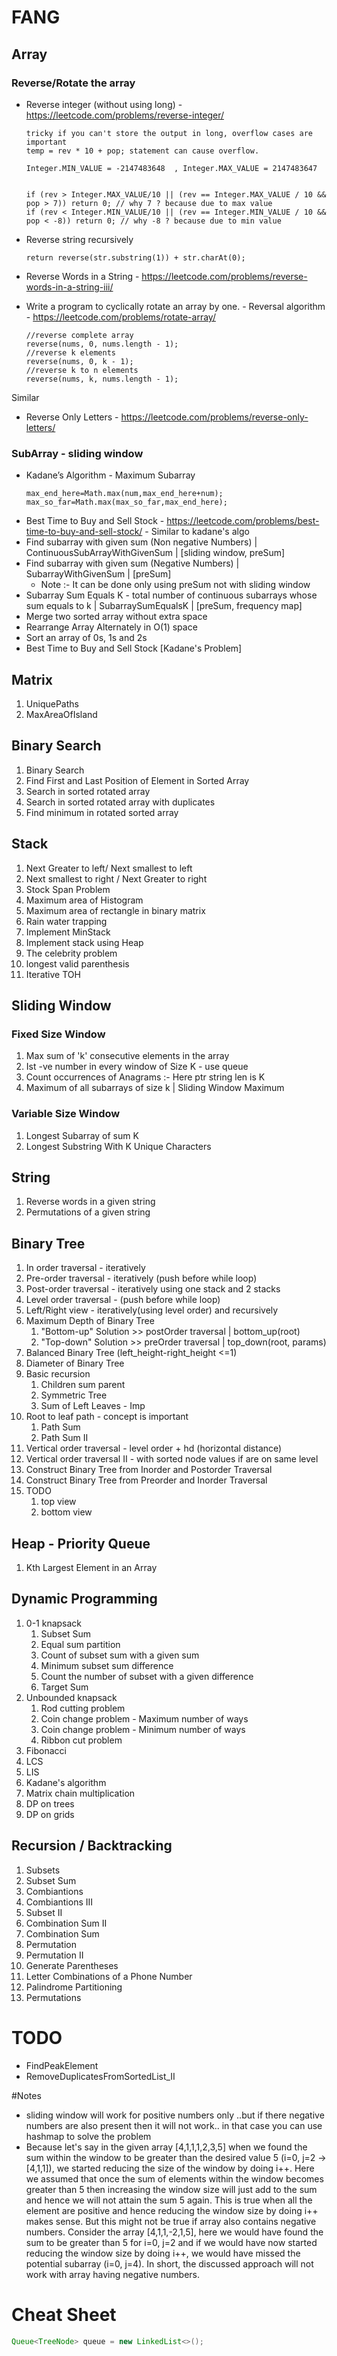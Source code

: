 # FANG

## Array
### Reverse/Rotate the array

- Reverse integer (without using long) - https://leetcode.com/problems/reverse-integer/
   ```
   tricky if you can't store the output in long, overflow cases are important
   temp = rev * 10 + pop; statement can cause overflow.
   
   Integer.MIN_VALUE = -2147483648  , Integer.MAX_VALUE = 2147483647
   
   
   if (rev > Integer.MAX_VALUE/10 || (rev == Integer.MAX_VALUE / 10 && pop > 7)) return 0; // why 7 ? because due to max value
   if (rev < Integer.MIN_VALUE/10 || (rev == Integer.MIN_VALUE / 10 && pop < -8)) return 0; // why -8 ? because due to min value
   ```
- Reverse string recursively
    ```
   return reverse(str.substring(1)) + str.charAt(0);
   ```
- Reverse Words in a String - https://leetcode.com/problems/reverse-words-in-a-string-iii/

- Write a program to cyclically rotate an array by one. - Reversal algorithm - https://leetcode.com/problems/rotate-array/
   ```
   //reverse complete array
   reverse(nums, 0, nums.length - 1);
   //reverse k elements
   reverse(nums, 0, k - 1);
   //reverse k to n elements
   reverse(nums, k, nums.length - 1);
   ```
Similar
- Reverse Only Letters - https://leetcode.com/problems/reverse-only-letters/   

### SubArray - sliding window
- Kadane’s Algorithm - Maximum Subarray
   ```
   max_end_here=Math.max(num,max_end_here+num);        
   max_so_far=Math.max(max_so_far,max_end_here);
   ```
- Best Time to Buy and Sell Stock - https://leetcode.com/problems/best-time-to-buy-and-sell-stock/ - Similar to kadane's algo
- Find subarray with given sum (Non negative Numbers) | ContinuousSubArrayWithGivenSum | [sliding window, preSum]
- Find subarray with given sum (Negative Numbers) | SubarrayWithGivenSum | [preSum]
    -   Note  :- It can be done only using preSum not with sliding window
- Subarray Sum Equals K - total number of continuous subarrays whose sum equals to k | SubarraySumEqualsK | [preSum, frequency map]
- Merge two sorted array without extra space
- Rearrange Array Alternately in O(1) space
- Sort an array of 0s, 1s and 2s
- Best Time to Buy and Sell Stock [Kadane's Problem]

## Matrix
1. UniquePaths
2. MaxAreaOfIsland

## Binary Search
1. Binary Search
2. Find First and Last Position of Element in Sorted Array
3. Search in sorted rotated array
4. Search in sorted rotated array with duplicates
5. Find minimum in rotated sorted array

## Stack
1. Next Greater to left/ Next smallest to left 
2. Next smallest to right / Next Greater to right
3. Stock Span Problem
4. Maximum area of Histogram
5. Maximum area of rectangle in binary matrix
6. Rain water trapping
7. Implement MinStack
8. Implement stack using Heap
9. The celebrity problem
10. longest valid parenthesis
11. Iterative TOH

## Sliding Window
### Fixed Size Window
1. Max sum of 'k' consecutive elements in the array
2. Ist -ve number in every window of Size K - use queue
3. Count occurrences of Anagrams :- Here ptr string len is K
4. Maximum of all subarrays of size k | Sliding Window Maximum
### Variable Size Window
1. Longest Subarray of sum K
2. Longest Substring With K Unique Characters

## String
1. Reverse words in a given string
2. Permutations of a given string

## Binary Tree
1. In order traversal - iteratively
2. Pre-order traversal - iteratively (push before while loop)
3. Post-order traversal - iteratively using one stack and 2 stacks
4. Level order traversal - (push before while loop)
5. Left/Right view - iteratively(using level order) and recursively
6. Maximum Depth of Binary Tree
   1. "Bottom-up" Solution >> postOrder traversal | bottom_up(root)
   2. "Top-down" Solution >> preOrder traversal | top_down(root, params)
7. Balanced Binary Tree (left_height-right_height <=1)
8. Diameter of Binary Tree
9. Basic recursion
   1. Children sum parent 
   2. Symmetric Tree
   3. Sum of Left Leaves - Imp
10. Root to leaf path - concept is important
    1. Path Sum
    2. Path Sum II
11. Vertical order traversal - level order + hd (horizontal distance)
12. Vertical order traversal II - with sorted node values if are on same level
13. Construct Binary Tree from Inorder and Postorder Traversal
14. Construct Binary Tree from Preorder and Inorder Traversal
15. TODO
    1. top view
    2. bottom view
    
## Heap - Priority Queue
1. Kth Largest Element in an Array

## Dynamic Programming
1. 0-1 knapsack
   1. Subset Sum
   2. Equal sum partition
   3. Count of subset sum with a given sum
   4. Minimum subset sum difference
   5. Count the number of subset with a given difference
   6. Target Sum
2. Unbounded knapsack
   1. Rod cutting problem
   2. Coin change problem - Maximum number of ways
   3. Coin change problem - Minimum number of ways
   4. Ribbon cut problem
3. Fibonacci
4. LCS
5. LIS
6. Kadane's algorithm
7. Matrix chain multiplication
8. DP on trees
9. DP on grids

## Recursion / Backtracking
1. Subsets 
2. Subset Sum
3. Combiantions 
4. Combiantions III 
5. Subset II 
6. Combination Sum II 
7. Combination Sum 
8. Permutation 
9. Permutation II 
10. Generate Parentheses 
11. Letter Combinations of a Phone Number 
12. Palindrome Partitioning 
13. Permutations

# TODO
- FindPeakElement
- RemoveDuplicatesFromSortedList_II

#Notes
- sliding window will work for positive numbers only ..but if there negative numbers are also present then it will not 
   work.. in that case you can use hashmap to solve the problem
- Because let's say in the given array [4,1,1,1,2,3,5] when we found the sum within the window to be greater than the 
   desired value 5 (i=0, j=2 -> [4,1,1]), we started reducing the size of the window by doing i++. 
   Here we assumed that once the sum of elements within the window becomes greater than 5 then increasing the window size 
   will just add to the sum and hence we will not attain the sum 5 again. This is true when all the element are positive 
   and hence reducing the window size by doing i++ makes sense. But this might not be true if array also contains negative 
   numbers. Consider the array [4,1,1,-2,1,5], here we would have found the sum to be greater than 5 for i=0, j=2 and if 
   we would have now started reducing the window size by doing i++, we would have missed the potential subarray (i=0, j=4).
   In short, the discussed approach will not work with array having negative numbers.

# Cheat Sheet
```java
Queue<TreeNode> queue = new LinkedList<>();
```

